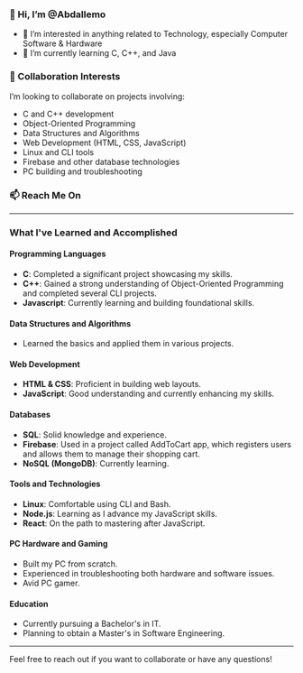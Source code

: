 ### 👋 Hi, I’m @Abdallemo

- 👀 I’m interested in anything related to Technology, especially Computer Software & Hardware
- 🌱 I’m currently learning C, C++, and Java

### 💞️ Collaboration Interests
I’m looking to collaborate on projects involving:

- C and C++ development
- Object-Oriented Programming
- Data Structures and Algorithms
- Web Development (HTML, CSS, JavaScript)
- Linux and CLI tools
- Firebase and other database technologies
- PC building and troubleshooting

### 📫 Reach Me On
<!-- X (Twitter): [@EngAbmo](https://twitter.com/EngAbmo) -->

---

### What I've Learned and Accomplished

#### Programming Languages
- **C**: Completed a significant project showcasing my skills.
- **C++**: Gained a strong understanding of Object-Oriented Programming and completed several CLI projects.
- **Javascript**: Currently learning and building foundational skills.

#### Data Structures and Algorithms
- Learned the basics and applied them in various projects.

#### Web Development
- **HTML & CSS**: Proficient in building web layouts.
- **JavaScript**: Good understanding and currently enhancing my skills.

#### Databases
- **SQL**: Solid knowledge and experience.
- **Firebase**: Used in a project called AddToCart app, which registers users and allows them to manage their shopping cart.
- **NoSQL (MongoDB)**: Currently learning.

#### Tools and Technologies
- **Linux**: Comfortable using CLI and Bash.
- **Node.js**: Learning as I advance my JavaScript skills.
- **React**: On the path to mastering after JavaScript.

#### PC Hardware and Gaming
- Built my PC from scratch.
- Experienced in troubleshooting both hardware and software issues.
- Avid PC gamer.

#### Education
- Currently pursuing a Bachelor's in IT.
- Planning to obtain a Master's in Software Engineering.

---

Feel free to reach out if you want to collaborate or have any questions!
